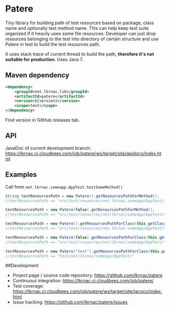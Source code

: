 # Patere
Tiny library for building path of test resources based on package, class name and optionally test method name.
This can help keep test suite organized if it heavily uses some file resources. 
Developer can just drop resources belonging to the test into directory of certain structure and
use Patere in test to build the test resources path.  

It uses stack trace of current thread to build the path, **therefore it's not suitable for production**. 
Uses Java 7.

## Maven dependency
```xml
<dependency>
	<groupId>net.lkrnac.lib</groupId>
	<artifactId>patere</artifactId>
	<version>${version}</version>
	<scope>test</scope>
</dependency>
```
Find version in GitHub releases tab.

## API
JavaDoc of current development branch:
https://lkrnac.ci.cloudbees.com/job/patere/ws/target/site/apidocs/index.html

## Examples
Call from <code>net.lkrnac.someapp.AppTest.testSomeMethod()</code> 
```java
String testResourcesPath = new Patere().getResourcesPathForMethod(); 
//testResourcesPath == "src/test/resources/net.lkrnac.someapp/AppTest/testSomeMethod/"

testResourcesPath = new Patere(false).getResourcesPathForMethod(); 
//testResourcesPath == "src/test/resources/net/lkrnac/someapp/AppTest/testSomeMethod/"

testResourcesPath = new Patere().getResourcesPathForClass(this.getClass.getName()); 
//testResourcesPath == "src/test/resources/net.lkrnac.someapp/AppTest/"

testResourcesPath = new Patere(false).getResourcesPathForClass(this.getClass.getName()); 
//testResourcesPath == "src/test/resources/net/lkrnac/someapp/AppTest/"

testResourcesPath = new Patere("test").getResourcesPathForClass(this.getClass.getName()); 
//testResourcesPath == "test/net/lkrnac/someapp/AppTest/"
```

##Development
* Project page / source code repository: https://github.com/lkrnac/patere
* Continuous integration: https://lkrnac.ci.cloudbees.com/job/patere/ 
* Test coverage: https://lkrnac.ci.cloudbees.com/job/patere/ws/target/site/jacoco/index.html
* Issue tracking: https://github.com/lkrnac/patere/issues